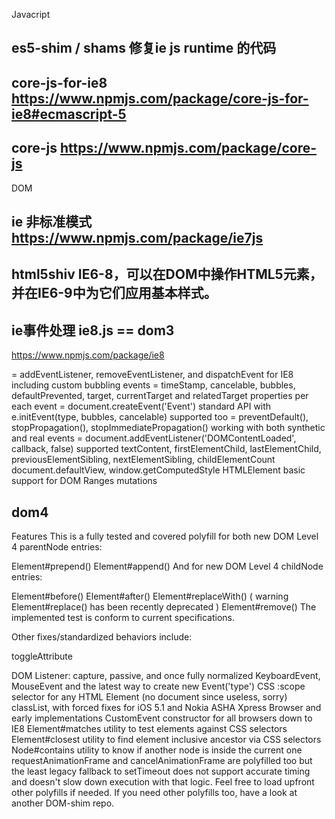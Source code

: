 Javacript 
## es5-shim / shams 修复ie js runtime 的代码
## core-js-for-ie8 https://www.npmjs.com/package/core-js-for-ie8#ecmascript-5
## core-js https://www.npmjs.com/package/core-js

DOM 
## ie 非标准模式 https://www.npmjs.com/package/ie7js 

## html5shiv IE6-8，可以在DOM中操作HTML5元素，并在IE6-9中为它们应用基本样式。

## ie事件处理 ie8.js == dom3 
https://www.npmjs.com/package/ie8

= addEventListener, removeEventListener, and dispatchEvent for IE8 including custom bubbling events
= timeStamp, cancelable, bubbles, defaultPrevented, target, currentTarget and relatedTarget properties per each event
= document.createEvent('Event') standard API with e.initEvent(type, bubbles, cancelable) supported too
= preventDefault(), stopPropagation(), stopImmediatePropagation() working with both synthetic and real events
= document.addEventListener('DOMContentLoaded', callback, false) supported
textContent, firstElementChild, lastElementChild, previousElementSibling, nextElementSibling, childElementCount
document.defaultView, window.getComputedStyle
HTMLElement
basic support for DOM Ranges mutations

## dom4 
Features
This is a fully tested and covered polyfill for both new DOM Level 4 parentNode entries:

Element#prepend()
Element#append()
And for new DOM Level 4 childNode entries:

Element#before()
Element#after()
Element#replaceWith() ( warning Element#replace() has been recently deprecated )
Element#remove()
The implemented test is conform to current specifications.

Other fixes/standardized behaviors include:

toggleAttribute

DOM Listener: capture, passive, and once
fully normalized KeyboardEvent, MouseEvent and the latest way to create new Event('type')
CSS :scope selector for any HTML Element (no document since useless, sorry)
classList, with forced fixes for iOS 5.1 and Nokia ASHA Xpress Browser and early implementations
CustomEvent constructor for all browsers down to IE8
Element#matches utility to test elements against CSS selectors
Element#closest utility to find element inclusive ancestor via CSS selectors
Node#contains utility to know if another node is inside the current one
requestAnimationFrame and cancelAnimationFrame are polyfilled too but the least legacy fallback to setTimeout does not support accurate timing and doesn't slow down execution with that logic. Feel free to load upfront other polyfills if needed.
If you need other polyfills too, have a look at another DOM-shim repo.
